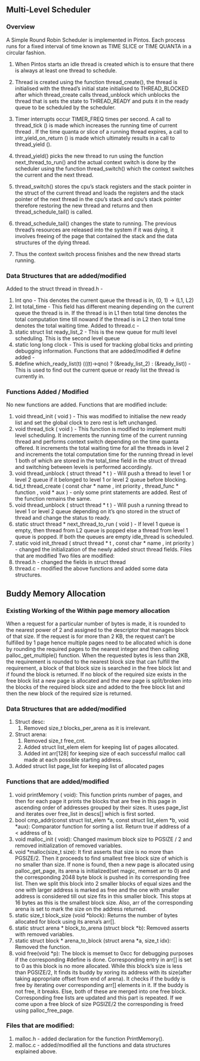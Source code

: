 ## Multi-Level Scheduler

### Overview
A Simple Round Robin Scheduler is implemented in Pintos. Each process runs for a fixed interval of time known as TIME SLICE or TIME QUANTA in a circular fashion.
1. When Pintos starts an idle thread is created which is to ensure that there is always at least one thread to schedule.
2. Thread is created using the function thread_create(), the thread is initialised with the thread’s initial state initialised to THREAD_BLOCKED after which thread_create calls thread_unblock which unblocks the thread that is sets the state to THREAD_READY and puts it in the ready queue to be scheduled by the scheduler.
3. Timer interrupts occur TIMER_FREQ  times per second. A call to thread_tick () is made which increases the running time of current thread . If the time quanta or slice of a running thread expires, a call to intr_yield_on_return () is made which ultimately results in a call to thread_yield ().
4. thread_yield() picks the new thread to run using the function next_thread_to_run() and the actual context switch is done by the scheduler using the function thread_switch() which the context switches the current and the next thread.
 
 5. thread_switch() stores the cpu’s stack registers and the stack pointer in the struct of the current thread and loads the registers and the stack pointer of the next thread in the cpu’s stack and cpu’s stack pointer therefore restoring the new thread and returns and then thread_schedule_tail() is called.
6. thread_schedule_tail() changes the state to running. The previous thread’s resources are released into the system if it was dying, it involves freeing of the page that contained the stack and the data structures of the dying thread.
7. Thus the context switch process finishes and the new thread starts running.

### Data Structures that are added/modified
Added to the struct thread in thread.h -
1. Int qno - This denotes the current queue the thread is in, (0, 1) → (L1,
L2)
2. Int total_time - This field has different meaning depending on the
current queue the thread is in. If the thread is in L1 then total time denotes the total computation time till nowand if the thread is in L2 then total time denotes the total waiting time.
Added to thread.c -
1. static struct list ready_list_2 - This is the new queue for multi level
scheduling. This is the second level queue
2. static long long clock - This is used for tracking global ticks and
printing debugging information.
Functions that are added/modified # define added -
1. #define which_ready_list(t) (((t)->qno) ? (&ready_list_2) : (&ready_list)) - This is used to find out the current queue or ready list the thread is currently in.

### Functions Added / Modified
No new functions are added. Functions that are modified include:
1. void  thread_init  ( void )   - This was modified to initialise the new ready
list and set the global clock to zero rest is left unchanged.
2. void  thread_tick  ( void )  - This function is modified to implement multi
level scheduling. It increments the running time of the current running thread and performs context switch depending on the time quanta offered. It increments the total waiting time for all the threads in level 2 and increments the total computation time for the running thread in level 1 both of which are stored in the total_time field in the struct of thread and switching between levels is performed accordingly.
3. void  thread_unblock  ( struct  thread  * t )   - Will push a thread to level 1 or level 2 queue if it belonged to level 1 or level 2 queue before blocking.
4. tid_t  thread_create  ( const   char   * name ,   int  priority ,  thread_func * function ,   void   * aux )   - only some print statements are added. Rest of the function remains the same.
5. void  thread_unblock  ( struct  thread  * t )   - Will push a running thread to level 1 or level 2 queue depending on it’s qno stored in the struct of thread and change the status to ready.
6. static   struct  thread  * next_thread_to_run  ( void )  - If level 1 queue is empty, then thread from L2 queue is popped else a thread from level 1 queue is popped. If both the queues are empty idle_thread is scheduled.
7. static   void  init_thread  ( struct  thread  * t ,   const   char   * name ,   int priority )  - changed the initialization of the newly added struct thread fields.
Files that are modified
Two files are modified:
1. thread.h  - changed the fields in struct thread
2. thread.c  - modified the above functions and added some data
structures.
 
## Buddy Memory Allocation

### Existing Working of the Within page memory allocation
When a request for a particular number of bytes is made, it is rounded to the nearest power of 2 and assigned to the descriptor that manages block of that size.
If the request is for more than 2 KB, the request can’t be fulfilled by 1 page hence multiple pages need to be allocated which is done by rounding the required pages to the nearest integer and then calling palloc_get_multiple() function.
When the requested bytes is less than 2KB, the requirement is rounded to the nearest block size that can fulfill the requirement, a block of that block size is searched in the free block list and if found the block is returned. If no block of the required size exists in the free block list a new page is allocated and the new page is split/broken into the blocks of the required block size and added to the free block list and then the new block of the required size is returned.

### Data Structures that are added/modified
1. Struct desc:
    1. Removed size_t blocks_per_arena as it is irrelevant.
2. Struct arena:
    1. Removed size_t free_cnt.
    2. Added struct list_elem elem for keeping list of pages allocated.
    3. Added int arr[128] for keeping size of each successful malloc call made at each possible starting address.
3. Added struct list page_list for keeping list of allocated pages

### Functions that are added/modified
1. void  printMemory ( void): This function prints number of pages, and then for each page it prints the blocks that are free in this page in ascending order of addresses grouped by their sizes. It uses page_list and iterates over free_list in descs[] which is first sorted.
2. bool cmp_addr(const struct list_elem *a, const struct list_elem *b, void *aux): Comparator function for sorting a list. Return true if address of a < address of b.
3. void  malloc_init  ( void): Changed maximum block size to PGSIZE / 2 and removed initialization of removed variables.
4. void *malloc(size_t size): It first asserts that size is no more than PGSIZE/2. Then it proceeds to find smallest free block size of which is no smaller than size. If none is found, then a new page is allocated using palloc_get_page, its arena is initialized(set magic, memset arr to 0) and the corresponding 2048 byte block is pushed in its corresponding free list. Then we split this block into 2 smaller blocks of equal sizes and the one with larger address is marked as free and the one with smaller address is considered till out size fits in this smaller block. This stops at 16 bytes as this is the smallest block size. Also, arr of the corresponding arena is set to mark the size on the address returned.
5. static size_t block_size (void *block): Returns the number of bytes allocated for block using its arena’s arr[].
6. static struct arena * block_to_arena (struct block *b): Removed asserts with removed variables.
7. static struct block * arena_to_block (struct arena *a, size_t idx): Removed the function.
8. void free(void *p): The block is memset to 0xcc for debugging purposes if the corresponding #define is done. Corresponding entry in arr[] is set to 0 as this block is no more allocated. While this block’s size is less than PGSIZE/2, It finds its buddy by xoring its address with its size(after taking appropriate offset from end of arena). It checks if the buddy is free by iterating over corresponding arr[] elements in it. If the buddy is not free, it breaks. Else, both of these are merged into one free block. Corresponding free lists are updated and this part is repeated. If we come upon a free block of size PGSIZE/2 the corresponding is freed using palloc_free_page.

### Files that are modified:
1. malloc.h  - added declaration for the function PrintMemory().
2. malloc.c  - added/modified all the functions and data structures
explained above.
